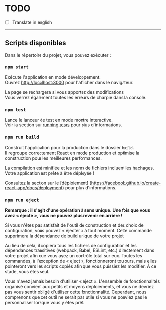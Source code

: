 # TODO

- [ ] Translate in english

---

## Scripts disponibles

 Dans le répertoire du projet, vous pouvez exécuter :

 ### `npm start`

 Exécute l'application en mode développement.\
 Ouvrez [http://localhost:3000](http://localhost:3000) pour l'afficher dans le navigateur.

 La page se rechargera si vous apportez des modifications.\
 Vous verrez également toutes les erreurs de charpie dans la console.

 ### `npm test`

 Lance le lanceur de test en mode montre interactive.\
 Voir la section sur [running tests](https://facebook.github.io/create-react-app/docs/running-tests) pour plus d'informations.

 ### `npm run build`

 Construit l'application pour la production dans le dossier `build`.\
 Il regroupe correctement React en mode production et optimise la construction pour les meilleures performances.

 La compilation est minifiée et les noms de fichiers incluent les hachages.\
 Votre application est prête à être déployée !

 Consultez la section sur le [déploiement] (https://facebook.github.io/create-react-app/docs/deployment) pour plus d'informations.

 ### `npm run eject`

 **Remarque : il s'agit d'une opération à sens unique.  Une fois que vous avez « éjecté », vous ne pouvez plus revenir en arrière !**

 Si vous n'êtes pas satisfait de l'outil de construction et des choix de configuration, vous pouvez « éjecter » à tout moment.  Cette commande supprimera la dépendance de build unique de votre projet.

 Au lieu de cela, il copiera tous les fichiers de configuration et les dépendances transitives (webpack, Babel, ESLint, etc.) directement dans votre projet afin que vous ayez un contrôle total sur eux.  Toutes les commandes, à l'exception de « eject », fonctionneront toujours, mais elles pointeront vers les scripts copiés afin que vous puissiez les modifier.  À ce stade, vous êtes seul.

 Vous n'avez jamais besoin d'utiliser « eject ».  L'ensemble de fonctionnalités organisé convient aux petits et moyens déploiements, et vous ne devriez pas vous sentir obligé d'utiliser cette fonctionnalité.  Cependant, nous comprenons que cet outil ne serait pas utile si vous ne pouviez pas le personnaliser lorsque vous y êtes prêt.
